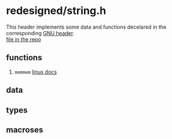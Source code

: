 # redesigned/string.h  
  
This header implements some data and functions decelared in the corresponding 
[GNU header](https://pubs.opengroup.org/onlinepubs/7908799/xsh/string.h.html).  
[file in the repo](../../../include/wlac4/redesigned/string.h)  
  
  
## functions 
  
 1.  ``memmem``     [linux docs](https://linux.die.net/man/3/memmem)  
  
  
## data  
  
   
  
## types  
  
  
  
## macroses  
  
    